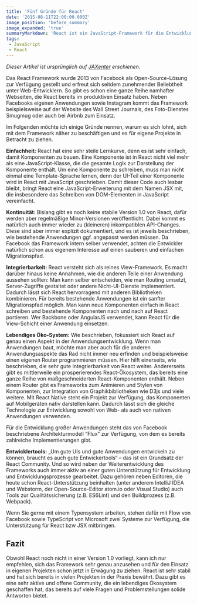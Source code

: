 ```yaml
---
title: 'Fünf Gründe für React'
date: '2015-08-11T22:00:00.000Z'
image_position: 'before_summary'
image_expanded: 'true'
summaryMarkdown: 'React ist ein JavaScript-Framework für die Entwicklung von UI-Komponenten. Dabei lassen sich die Komponenten sowohl im Web als auch nativ auf Mobilgeräten darstellen. Für die Website JAXenter habe ich fünf Gründe aufgeschrieben, warum es sich lohnt, sich React genauer anzusehen.'
tags:
 - JavaScript
 - React
---
```


*Dieser Artikel ist ursprünglich auf [JAXenter](https://jaxenter.de/5-gruende-sich-das-javascript-framework-react-genauer-anzuschauen-24769) erschienen.*

Das React Framework wurde 2013 von Facebook als Open-Source-Lösung zur Verfügung gestellt und erfreut sich seitdem zunehmender Beliebtheit unter Web-Entwicklern. So gibt es schon eine ganze Reihe namhafter Webseiten, die React bereits im produktiven Einsatz haben. Neben Facebooks eigenen Anwendungen sowie Instagram kommt das Framework beispielsweise auf der Website des Wall Street Journals, des Foto-Dienstes Smugmug oder auch bei Airbnb zum Einsatz.

Im Folgenden möchte ich einige Gründe nennen, warum es sich lohnt, sich mit dem Framework näher zu beschäftigen und es für eigene Projekte in Betracht zu ziehen.

**Einfachheit:** React hat eine sehr steile Lernkurve, denn es ist sehr einfach, damit Komponenten zu bauen. Eine Komponente ist in React nicht viel mehr als eine JavaScript-Klasse, die die gesamte Logik zur Darstellung der Komponente enthält. Um eine Komponente zu schreiben, muss man nicht einmal eine Template-Sprache lernen, denn der UI-Teil einer Komponente wird in React mit JavaScript geschrieben. Damit dieser Code auch lesbar bleibt, bringt React eine JavaScript-Erweiterung mit dem Namen JSX mit, die insbesondere das Schreiben von DOM-Elementen in JavaScript vereinfacht.

**Kontinuität:** Bislang gibt es noch keine stabile Version 1.0 von React, dafür werden aber regelmäßige Minor-Versionen veröffentlicht. Dabei kommt es natürlich auch immer wieder zu (kleineren) inkompatiblen API-Changes. Diese sind aber immer explizit dokumentiert, und es ist jeweils beschrieben, wie bestehende Anwendungen ggf. angepasst werden müssen. Da Facebook das Framework intern selber verwendet, achten die Entwickler natürlich schon aus eigenem Interesse auf einen sauberen und einfachen Migrationspfad.

**Integrierbarkeit:** React versteht sich als reines View-Framework. Es macht darüber hinaus keine Annahmen, wie die anderen Teile einer Anwendung aussehen sollten: Man kann selber entscheiden, wie man Routing umsetzt, Server-Zugriffe gestaltet oder andere Nicht-UI-Dienste implementiert. Dadurch lässt sich React hervorragend mit anderen Bibliotheken kombinieren. Für bereits bestehende Anwendungen ist ein sanfter Migrationspfad möglich. Man kann neue Komponenten einfach in React schreiben und bestehende Komponenten nach und nach auf React portieren. Wer Backbone oder AngularJS verwendet, kann React für die View-Schicht einer Anwendung einsetzen.

**Lebendiges Öko-System:** Wie beschrieben, fokussiert sich React auf genau einen Aspekt in der Anwendungsentwicklung. Wenn man Anwendungen baut, möchte man aber auch für die anderen Anwendungsaspekte das Rad nicht immer neu erfinden und beispielsweise einen eigenen Router programmieren müssen. Hier hilft einerseits, wie beschrieben, die sehr gute Integrierbarkeit von React weiter. Andererseits gibt es mittlerweile ein prosperierendes React-Ökosystem, das bereits eine ganze Reihe von maßgeschneiderten React-Komponenten enthält. Neben einem Router gibt es Frameworks zum Animieren und Stylen von Komponenten, zur Integration von Graphikbibliotheken wie D3js und viele weitere. Mit React Native steht ein Projekt zur Verfügung, das Komponenten auf Mobilgeräten nativ darstellen kann. Dadurch lässt sich die gleiche Technologie zur Entwicklung sowohl von Web- als auch von nativen Anwendungen verwenden.

Für die Entwicklung großer Anwendungen steht das von Facebook beschriebene Architekturmodell “Flux” zur Verfügung, von dem es bereits zahlreiche Implementierungen gibt.

**Entwicklertools:**  „Um gute UIs und gute Anwendungen entwickeln zu können, braucht es auch gute Entwickertools“ – das ist ein Grundsatz der React Community. Und so wird neben der Weiterentwicklung des Frameworks auch immer aktiv an einer guten Unterstützung für Entwicklung und Entwicklungsprozesse gearbeitet. Dazu gehören neben Editoren, die heute schon React-Unterstützung beinhalten (unter anderem IntelliJ IDEA und Webstorm, der Open-Source-Editor atom.io oder Visual Studio) auch Tools zur Qualitätssicherung (z.B. ES6Lint) und den Buildprozess (z.B. Webpack).

Wenn Sie gerne mit einem Typensystem arbeiten, stehen dafür mit Flow von Facebook sowie TypeScript von Microsoft zwei Systeme zur Verfügung, die Unterstützung für React bzw JSX mitbringen.

## Fazit

Obwohl React noch nicht in einer Version 1.0 vorliegt, kann ich nur empfehlen, sich das Framework sehr genau anzusehen und für den Einsatz in eigenen Projekten schon jetzt in Erwägung zu ziehen. React ist sehr stabil und hat sich bereits in vielen Projekten in der Praxis bewährt. Dazu gibt es eine sehr aktive und offene Community, die ein lebendiges Ökosystem geschaffen hat, das bereits auf viele Fragen und Problemstellungen solide Antworten bietet.  

